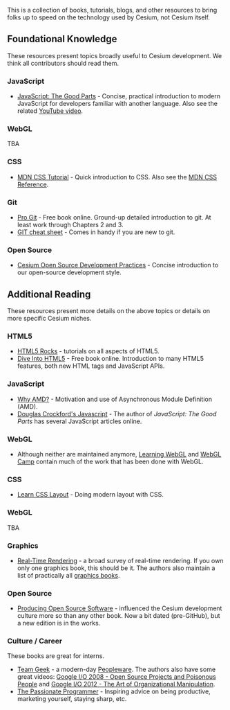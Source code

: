 This is a collection of books, tutorials, blogs, and other resources to bring folks up to speed on the technology used by Cesium, not Cesium itself.

## Foundational Knowledge

These resources present topics broadly useful to Cesium development.  We think all contributors should read them.

### JavaScript

* [JavaScript: The Good Parts](http://shop.oreilly.com/product/9780596517748.do) - Concise, practical introduction to modern JavaScript for developers familiar with another language.  Also see the related [YouTube video](http://www.youtube.com/watch?v=hQVTIJBZook).

### WebGL

TBA

### CSS

* [MDN CSS Tutorial](https://developer.mozilla.org/en-US/docs/CSS/Getting_Started) - Quick introduction to CSS.  Also see the [MDN CSS Reference](https://developer.mozilla.org/en-US/docs/CSS/CSS_Reference).

### Git

* [Pro Git](http://git-scm.com/book) - Free book online.  Ground-up detailed introduction to git.  At least work through Chapters 2 and 3.
* [GIT cheat sheet](https://github.com/AlexZeitler/gitcheatsheet) - Comes in handy if you are new to git.

### Open Source

* [Cesium Open Source Development Practices](http://cesium.agi.com/2012/11/14/Open-Source-Development-Practices/) - Concise introduction to our open-source development style.

## Additional Reading

These resources present more details on the above topics or details on more specific Cesium niches.

### HTML5

* [HTML5 Rocks](http://www.html5rocks.com/) - tutorials on all aspects of HTML5.
* [Dive Into HTML5](http://diveintohtml5.info/) - Free book online.  Introduction to many HTML5 features, both new HTML tags and JavaScript APIs.

### JavaScript

* [Why AMD?](http://requirejs.org/docs/whyamd.html) -  Motivation and use of Asynchronous Module Definition (AMD). 
* [Douglas Crockford's Javascript](http://javascript.crockford.com/) - The author of _JavaScript: The Good Parts_ has several JavaScript articles online.

### WebGL

* Although neither are maintained anymore, [Learning WebGL](http://learningwebgl.com/blog/) and [WebGL Camp](http://www.webglcamp.com/wiki/index.php?title=Main_Page) contain much of the work that has been done with WebGL.

### CSS

* [Learn CSS Layout](http://learnlayout.com/toc.html) - Doing modern layout with CSS.

### WebGL

TBA

### Graphics

* [Real-Time Rendering](http://www.realtimerendering.com/) - a broad survey of real-time rendering.  If you own only one graphics book, this should be it.  The authors also maintain a list of practically all [graphics books](http://www.realtimerendering.com/books.html).

### Open Source

* [Producing Open Source Software](http://producingoss.com/) - influenced the Cesium development culture more so than any other book.  Now a bit dated (pre-GitHub), but a new edition is in the works.

### Culture / Career

These books are great for interns.

* [Team Geek](http://shop.oreilly.com/product/0636920018025.do) - a modern-day [Peopleware](http://en.wikipedia.org/wiki/Peopleware:_Productive_Projects_and_Teams).  The authors also have some great videos: [Google I/O 2008 - Open Source Projects and Poisonous People](http://www.youtube.com/watch?v=-F-3E8pyjFo) and [Google I/O 2012 - The Art of Organizational Manipulation](http://www.youtube.com/watch?v=OTCuYzAw31Y).
* [The Passionate Programmer](http://pragprog.com/book/cfcar2/the-passionate-programmer) - Inspiring advice on being productive, marketing yourself, staying sharp, etc. 
